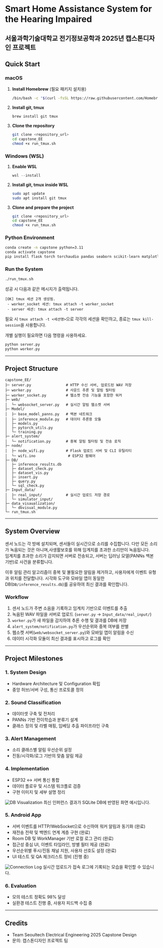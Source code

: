 # Smart Home Assistance System for the Hearing Impaired

서울과학기술대학교 전기정보공학과 2025년 캡스톤디자인 프로젝트
---

## Quick Start

### macOS
1. **Install Homebrew** (필요 패키지 설치용)
   ```bash
   /bin/bash -c "$(curl -fsSL https://raw.githubusercontent.com/Homebrew/install/HEAD/install.sh)"
   ```
2. **Install git, tmux**
   ```bash
   brew install git tmux
   ```
3. **Clone the repository**
   ```bash
   git clone <repository_url>
   cd capstone_EE
   chmod +x run_tmux.sh
   ```

### Windows (WSL)
1. **Enable WSL**
   ```powershell
   wsl --install
   ```
2. **Install git, tmux inside WSL**
   ```bash
   sudo apt update
   sudo apt install git tmux
   ```
3. **Clone and prepare the project**
   ```bash
   git clone <repository_url>
   cd capstone_EE
   chmod +x run_tmux.sh
   ```

### Python Environment
```bash
conda create -n capstone python=3.11
conda activate capstone
pip install flask torch torchaudio pandas seaborn scikit-learn matplotlib
```

### Run the System
```bash
./run_tmux.sh
```
성공 시 다음과 같은 메시지가 출력됩니다. 
```text
[OK] tmux 세션 2개 생성됨.
 - worker_socket 세션: tmux attach -t worker_socket
 - server 세션: tmux attach -t server
```
필요 시 `tmux attach -t <세션명>`으로 각각의 세션을 확인하고, 종료는 `tmux kill-session`을 사용합니다.

개별 실행이 필요하면 다음 명령을 사용하세요.
```bash
python server.py
python worker.py
```

---

## Project Structure

```plaintext
capstone_EE/
├─ server.py                # HTTP 수신 서버, 업로드된 WAV 저장
├─ worker.py                # 사운드 추론 및 알림 필터링
├─ worker_socket.py         # 웹소켓 전송 기능을 포함한 워커
├─ web/
│  └─ websocket_server.py   # 실시간 알림 웹소켓 서버
├─ Model/
│  ├─ base_model_panns.py   # 백본 네트워크 
│  ├─ inference_module.py   # 데이터 추론용 모듈 
│  ├─ models.py
│  ├─ pytorch_utils.py
│  └─ training.py
├─ alert_system/
│  └─ notification.py       # 중복 알림 필터링 및 전송 로직
├─ node/
│  ├─ node_wifi.py          # Flask 업로드 서버 및 CLI 유틸리티
│  └─ wifi.ino               # ESP32 펌웨어
├─ DB/
│  ├─ inference_results.db
│  ├─ dataset_check.py
│  ├─ dataset_vis.py
│  ├─ insert.py
│  ├─ query.py
│  └─ sql_check.py
├─ Input_data/
│  ├─ real_input/           # 실시간 업로드 저장 경로
│  └─ simulator_input/
├─ data_visaualization/
│  └─ dbvisual_module.py
└─ run_tmux.sh
```

---

## System Overview

센서 노드는 각 방에 설치되며, 센서들이 실시간으로 소리를 수집합니다. 다만 모든 소리가 녹음되는 것은 아니며,사생활보호를 위해 임계치를 초과한 소리만이 녹음됩니다.  
임계치를 초과한 소리가 감지되면 서버로 전송되고, 서버는 딥러닝 모델(PANNs 백본 기반)로 사건을 분류합니다. 

이후 알림 관리 알고리즘이 중복 및 불필요한 알림을 제거하고, 사용자에게 이벤트 유형과 위치를 전달합니다. 시각화 도구와 모바일 앱이 동일한 DB(`DB/inference_results.db`)를 공유하여 최신 결과를 확인합니다.

### Workflow
1. 센서 노드가 주변 소음을 기록하고 임계치 기반으로 이벤트를 추출
2. 녹음된 WAV 파일을 서버로 업로드 (`server.py` → `Input_data/real_input/`)
3. `worker.py`가 새 파일을 감지하여 추론 수행 및 결과를 DB에 저장
4. `alert_system/notification.py`가 우선순위와 중복 여부를 판별
5. 웹소켓 서버(`web/websocket_server.py`)와 모바일 앱이 알림을 수신
6. 데이터 시각화 모듈이 최신 결과를 표시하고 로그를 확인


---

## Project Milestones

### 1. System Design
- Hardware Architecture 및 Configuration 확립
- 중앙 허브/서버 구성, 통신 프로토콜 정의

### 2. Sound Classification
- 데이터셋 구축 및 전처리
- PANNs 기반 전이학습과 분류기 설계
- 클래스 정의 및 라벨 매핑, 임베딩 추출 파이프라인 구축

### 3. Alert Management
- 소리 클래스별 알림 우선순위 설정
- 진동/시각화/로그 기반의 맞춤 알림 제공

### 4. Implementation
- ESP32 ↔ 서버 통신 통합
- 데이터 플로우 및 시스템 워크플로 검증
- 구현 이미지 및 세부 설명 정리

![DB Visualization](Image/db_visualization.png)
최신 인퍼런스 결과가 SQLite DB에 반영된 화면 예시입니다.

### 5. Android App
- 서버 이벤트를 HTTP/WebSocket으로 수신하여 워커 알림과 동기화 (완료)
- 재전송 전략 및 백엔드 연계 계층 구현 (완료)
- Room DB 및 WorkManager 기반 로컬 로그 관리 (완료)
- 접근성 중심 UI, 이벤트 타임라인, 방별 필터 제공 (완료)
- 우선순위별 푸시/진동 채널 지원, 사용자 선호도 설정 (완료)
- UI 테스트 및 QA 체크리스트 정비 (진행 중)

![Connection Log](Image/connection_log.png)
실시간 업로드가 접속 로그에 기록되는 모습을 확인할 수 있습니다.

### 6. Evaluation
- 모의 테스트 정확도 98% 달성
- 실환경 테스트 진행 중, 사용자 피드백 수집 중

---

## Credits
- Team Seoultech Electrical Engineering 2025 Capstone Design
- 문의: 캡스톤디자인 프로젝트 팀

